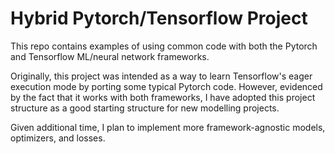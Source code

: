 # Hybrid Pytorch/Tensorflow Project

This repo contains examples of using common code with both the Pytorch and Tensorflow ML/neural network frameworks.

Originally, this project was intended as a way to learn Tensorflow's eager execution mode by porting some typical 
Pytorch code. However, evidenced by the fact that it works with both frameworks, I have adopted this project structure as
a good starting structure for new modelling projects.

Given additional time, I plan to implement more framework-agnostic models, optimizers, and losses.
